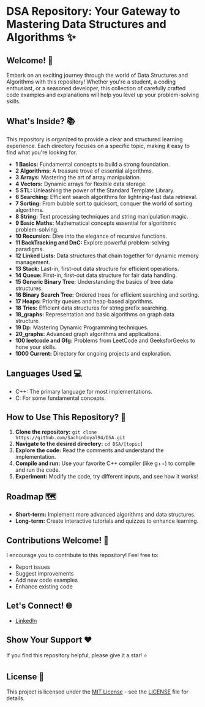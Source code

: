 # DSA Repository: Your Gateway to Mastering Data Structures and Algorithms ✨

## Welcome! 👋

Embark on an exciting journey through the world of Data Structures and Algorithms with this repository! Whether you're a student, a coding enthusiast, or a seasoned developer, this collection of carefully crafted code examples and explanations will help you level up your problem-solving skills.

## What's Inside? 📚

This repository is organized to provide a clear and structured learning experience. Each directory focuses on a specific topic, making it easy to find what you're looking for.

*   **1 Basics:** Fundamental concepts to build a strong foundation.
*   **2 Algorithms:** A treasure trove of essential algorithms.
*   **3 Arrays:** Mastering the art of array manipulation.
*   **4 Vectors:** Dynamic arrays for flexible data storage.
*   **5 STL:** Unleashing the power of the Standard Template Library.
*   **6 Searching:** Efficient search algorithms for lightning-fast data retrieval.
*   **7 Sorting:** From bubble sort to quicksort, conquer the world of sorting algorithms.
*   **8 String:** Text processing techniques and string manipulation magic.
*   **9 Basic Maths:** Mathematical concepts essential for algorithmic problem-solving.
*   **10 Recursion:** Dive into the elegance of recursive functions.
*   **11 BackTracking and DnC:** Explore powerful problem-solving paradigms.
*   **12 Linked Lists:** Data structures that chain together for dynamic memory management.
*   **13 Stack:** Last-in, first-out data structure for efficient operations.
*   **14 Queue:** First-in, first-out data structure for fair data handling.
*   **15 Generic Binary Tree:** Understanding the basics of tree data structures.
*   **16 Binary Search Tree:** Ordered trees for efficient searching and sorting.
*   **17 Heaps:** Priority queues and heap-based algorithms.
*   **18 Tries:** Efficient data structures for string prefix searching.
*   **18\_graphs:** Representation and basic algorithms on graph data structure.
*   **19 Dp:** Mastering Dynamic Programming techniques.
*   **20\_graphs:** Advanced graph algorithms and applications.
*   **100 leetcode and Gfg:** Problems from LeetCode and GeeksforGeeks to hone your skills.
*   **1000 Current:** Directory for ongoing projects and exploration.

## Languages Used 💻

*   C++: The primary language for most implementations.
*   C: For some fundamental concepts.

## How to Use This Repository? 🚀

1.  **Clone the repository:** `git clone https://github.com/SachinGoyal94/DSA.git`
2.  **Navigate to the desired directory:** `cd DSA/[topic]`
3.  **Explore the code:** Read the comments and understand the implementation.
4.  **Compile and run:** Use your favorite C++ compiler (like g++) to compile and run the code.
5.  **Experiment:** Modify the code, try different inputs, and see how it works!

## Roadmap 🗺️

- **Short-term:** Implement more advanced algorithms and data structures.
- **Long-term:** Create interactive tutorials and quizzes to enhance learning.

## Contributions Welcome! 🤝

I encourage you to contribute to this repository! Feel free to:

*   Report issues
*   Suggest improvements
*   Add new code examples
*   Enhance existing code

## Let's Connect! 🌐

*   [LinkedIn]((https://www.linkedin.com/in/sachin-goyal-518770311/))


## Show Your Support ❤️

If you find this repository helpful, please give it a star! ⭐

## License 📜

This project is licensed under the [MIT License](LICENSE) - see the [LICENSE](LICENSE) file for details.
